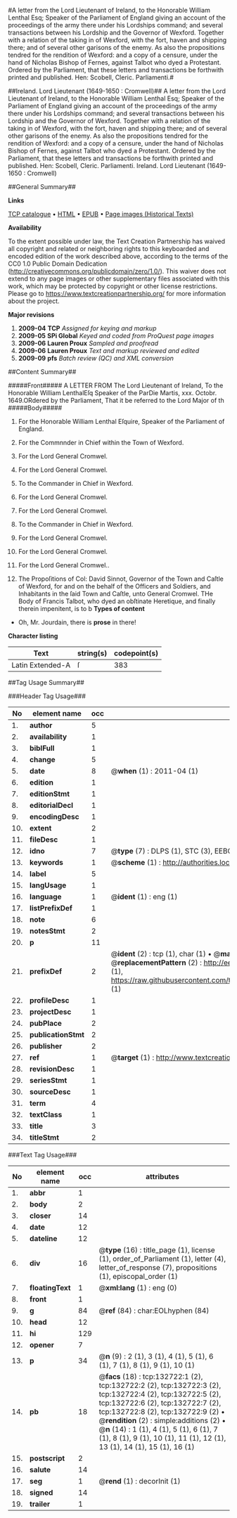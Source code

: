#A letter from the Lord Lieutenant of Ireland, to the Honorable William Lenthal Esq; Speaker of the Parliament of England giving an account of the proceedings of the army there under his Lordships command; and several transactions between his Lordship and the Governor of Wexford. Together with a relation of the taking in of Wexford, with the fort, haven and shipping there; and of several other garisons of the enemy. As also the propositions tendred for the rendition of Wexford: and a copy of a censure, under the hand of Nicholas Bishop of Fernes, against Talbot who dyed a Protestant. Ordered by the Parliament, that these letters and transactions be forthwith printed and published. Hen: Scobell, Cleric. Parliamenti.#

##Ireland. Lord Lieutenant (1649-1650 : Cromwell)##
A letter from the Lord Lieutenant of Ireland, to the Honorable William Lenthal Esq; Speaker of the Parliament of England giving an account of the proceedings of the army there under his Lordships command; and several transactions between his Lordship and the Governor of Wexford. Together with a relation of the taking in of Wexford, with the fort, haven and shipping there; and of several other garisons of the enemy. As also the propositions tendred for the rendition of Wexford: and a copy of a censure, under the hand of Nicholas Bishop of Fernes, against Talbot who dyed a Protestant. Ordered by the Parliament, that these letters and transactions be forthwith printed and published. Hen: Scobell, Cleric. Parliamenti.
Ireland. Lord Lieutenant (1649-1650 : Cromwell)

##General Summary##

**Links**

[TCP catalogue](http://www.ota.ox.ac.uk/tcp/)  • 
[HTML](http://tei.it.ox.ac.uk/tcp/Texts-HTML/free/A80/A80933.html)  • 
[EPUB](http://tei.it.ox.ac.uk/tcp/Texts-EPUB/free/A80/A80933.epub) • 
[Page images (Historical Texts)](https://historicaltexts.jisc.ac.uk/eebo-99899814e)

**Availability**

To the extent possible under law, the Text Creation Partnership has waived all copyright and related or neighboring rights to this keyboarded and encoded edition of the work described above, according to the terms of the CC0 1.0 Public Domain Dedication (http://creativecommons.org/publicdomain/zero/1.0/). This waiver does not extend to any page images or other supplementary files associated with this work, which may be protected by copyright or other license restrictions. Please go to https://www.textcreationpartnership.org/ for more information about the project.

**Major revisions**

1. __2009-04__ __TCP__ *Assigned for keying and markup*
1. __2009-05__ __SPi Global__ *Keyed and coded from ProQuest page images*
1. __2009-06__ __Lauren Proux__ *Sampled and proofread*
1. __2009-06__ __Lauren Proux__ *Text and markup reviewed and edited*
1. __2009-09__ __pfs__ *Batch review (QC) and XML conversion*

##Content Summary##

#####Front#####
A LETTER FROM The Lord Lieutenant of Ireland, To the Honorable William LenthalEſq Speaker of the ParDie Martis, xxx. Octobr. 1649.ORdered by the Parliament, That it be referred to the Lord Major of th
#####Body#####

1. For the Honorable William Lenthal Eſquire, Speaker of the Parliament of England.

1. For the Commnnder in Chief within the Town of Wexford.

1. For the Lord General Cromwel.

1. For the Lord General Cromwel.

1. To the Commander in Chief in Wexford.

1. For the Lord General Cromwel.

1. For the Lord General Cromwel.

1. To the Commander in Chief in Wexford.

1. For the Lord General Cromwel.

1. For the Lord General Cromwel.

1. For the Lord General Cromwel..

1. The Propoſitions of Col: David Sinnot, Governor of the Town and Caſtle of Wexford, for and on the behalf of the Officers and Soldiers, and Inhabitants in the ſaid Town and Caſtle, unto General Cromwel.
THe Body of Francis Talbot, who dyed an obſtinate Heretique, and finally therein impenitent, is to b
**Types of content**

  * Oh, Mr. Jourdain, there is **prose** in there!

**Character listing**


|Text|string(s)|codepoint(s)|
|---|---|---|
|Latin Extended-A|ſ|383|

##Tag Usage Summary##

###Header Tag Usage###

|No|element name|occ|attributes|
|---|---|---|---|
|1.|__author__|5||
|2.|__availability__|1||
|3.|__biblFull__|1||
|4.|__change__|5||
|5.|__date__|8| @__when__ (1) : 2011-04 (1)|
|6.|__edition__|1||
|7.|__editionStmt__|1||
|8.|__editorialDecl__|1||
|9.|__encodingDesc__|1||
|10.|__extent__|2||
|11.|__fileDesc__|1||
|12.|__idno__|7| @__type__ (7) : DLPS (1), STC (3), EEBO-CITATION (1), PROQUEST (1), VID (1)|
|13.|__keywords__|1| @__scheme__ (1) : http://authorities.loc.gov/ (1)|
|14.|__label__|5||
|15.|__langUsage__|1||
|16.|__language__|1| @__ident__ (1) : eng (1)|
|17.|__listPrefixDef__|1||
|18.|__note__|6||
|19.|__notesStmt__|2||
|20.|__p__|11||
|21.|__prefixDef__|2| @__ident__ (2) : tcp (1), char (1)  •  @__matchPattern__ (2) : ([0-9\-]+):([0-9IVX]+) (1), (.+) (1)  •  @__replacementPattern__ (2) : http://eebo.chadwyck.com/downloadtiff?vid=$1&page=$2 (1), https://raw.githubusercontent.com/textcreationpartnership/Texts/master/tcpchars.xml#$1 (1)|
|22.|__profileDesc__|1||
|23.|__projectDesc__|1||
|24.|__pubPlace__|2||
|25.|__publicationStmt__|2||
|26.|__publisher__|2||
|27.|__ref__|1| @__target__ (1) : http://www.textcreationpartnership.org/docs/. (1)|
|28.|__revisionDesc__|1||
|29.|__seriesStmt__|1||
|30.|__sourceDesc__|1||
|31.|__term__|4||
|32.|__textClass__|1||
|33.|__title__|3||
|34.|__titleStmt__|2||


###Text Tag Usage###

|No|element name|occ|attributes|
|---|---|---|---|
|1.|__abbr__|1||
|2.|__body__|2||
|3.|__closer__|14||
|4.|__date__|12||
|5.|__dateline__|12||
|6.|__div__|16| @__type__ (16) : title_page (1), license (1), order_of_Parliament (1), letter (4), letter_of_response (7), propositions (1), episcopal_order (1)|
|7.|__floatingText__|1| @__xml:lang__ (1) : eng (0)|
|8.|__front__|1||
|9.|__g__|84| @__ref__ (84) : char:EOLhyphen (84)|
|10.|__head__|12||
|11.|__hi__|129||
|12.|__opener__|7||
|13.|__p__|34| @__n__ (9) : 2 (1), 3 (1), 4 (1), 5 (1), 6 (1), 7 (1), 8 (1), 9 (1), 10 (1)|
|14.|__pb__|18| @__facs__ (18) : tcp:132722:1 (2), tcp:132722:2 (2), tcp:132722:3 (2), tcp:132722:4 (2), tcp:132722:5 (2), tcp:132722:6 (2), tcp:132722:7 (2), tcp:132722:8 (2), tcp:132722:9 (2)  •  @__rendition__ (2) : simple:additions (2)  •  @__n__ (14) : 1 (1), 4 (1), 5 (1), 6 (1), 7 (1), 8 (1), 9 (1), 10 (1), 11 (1), 12 (1), 13 (1), 14 (1), 15 (1), 16 (1)|
|15.|__postscript__|2||
|16.|__salute__|14||
|17.|__seg__|1| @__rend__ (1) : decorInit (1)|
|18.|__signed__|14||
|19.|__trailer__|1||
